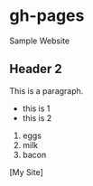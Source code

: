 # gh-pages
Sample Website

## Header 2

This is a paragraph.

* this is 1
* this is 2

1. eggs
2. milk
3. bacon

[My Site]
